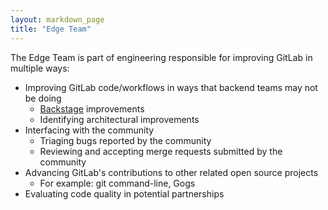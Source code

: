 ```yaml
---
layout: markdown_page
title: "Edge Team"
---
```


The Edge Team is part of engineering responsible for improving GitLab
in multiple ways:

  * Improving GitLab code/workflows in ways that backend teams may not be doing
    * [Backstage](/jobs/specialist/backstage/) improvements
    * Identifying architectural improvements
  * Interfacing with the community
    * Triaging bugs reported by the community
    * Reviewing and accepting merge requests submitted by the community
  * Advancing GitLab's contributions to other related open source projects
    * For example: git command-line, Gogs
  * Evaluating code quality in potential partnerships
